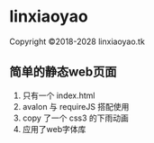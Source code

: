 # linxiaoyao
Copyright ©2018-2028 linxiaoyao.tk

## 简单的静态web页面
 1. 只有一个 index.html
 2. avalon 与 requireJS 搭配使用
 3. copy 了一个 css3 的下雨动画
 4. 应用了web字体库